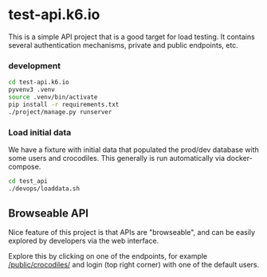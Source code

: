 # test-api.k6.io

This is a simple API project that is a good target for load testing. 
It contains several authentication mechanisms, private and public endpoints, etc. 

### development 

```bash
cd test-api.k6.io
pyvenv3 .venv
source .venv/bin/activate
pip install -r requirements.txt
./project/manage.py runserver
```

### Load initial data
We have a fixture with initial data that populated the prod/dev database with some users and crocodiles.
This generally is run automatically via docker-compose.

```sh
cd test_api
./devops/loaddata.sh
```

## Browseable API

Nice feature of this project is that APIs are "browseable", and can be easily explored by developers via the web interface.

Explore this by clicking on one of the endpoints, for example [/public/crocodiles/](http://test-api.loadimpact.com/public/crocodiles)
and login (top right corner) with one of the default users.

